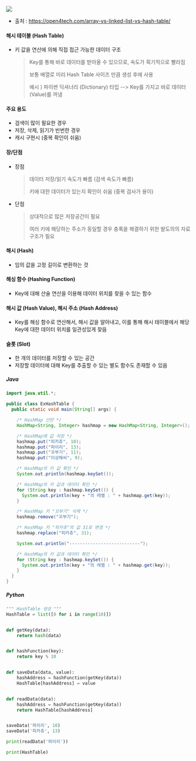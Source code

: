<img src ="https://user-images.githubusercontent.com/37543606/71552581-1ca56c00-2a43-11ea-9cc0-7562a1268784.png"/>

- 출처 : https://open4tech.com/array-vs-linked-list-vs-hash-table/



#### 해시 테이블 (Hash Table)

- 키 값을 연산에 의해 직접 접근 가능한 데이터 구조

  > Key를 통해 바로 데이터를 받아올 수 있으므로, 속도가 획기적으로 빨라짐
  >
  > 보통 배열로 미리 Hash Table 사이즈 만큼 생성 후에 사용
  >
  > 예시 ) 파이쎤 딕셔너리 (Dictionary) 타입  --> Key를 가지고 바로 데이터(Value)를 꺼냄
  
  

#### 주요 용도

- 검색이 많이 필요한 경우
- 저장, 삭제, 읽기가 빈번한 경우
- 캐시 구현시 (중복 확인이 쉬움)



#### 장/단점

- 장점

  > 데이터 저장/읽기 속도가 빠름 (검색 속도가 빠름)
  >
  > 키에 대한 데이터가 있는지 확인이 쉬움 (중복 검사가 용이)

- 단점

  > 상대적으로 많은 저장공간이 필요
  >
  > 여러 키에 해당하는 주소가 동일할 경우 충록을 해결하기 위한 뱔도의의 자료구조가 필요
  
  

#### 해시 (Hash)

- 임의 값을 고정 길이로 변환하는 것



#### 해싱 함수 (Hashing Function)

- Key에 대해 산술 연산을 이용해 데이터 위치를 찾을 수 있는 함수



#### 해시 값 (Hash Value), 해시 주소 (Hash Address)

- Key를 해싱 함수로 연산해서, 해시 값을 알아내고, 이를 통해 해시 테이블에서 해당 Key에 대한 데이터 위치를 일관성있게 찾음



#### 슬롯 (Slot)

- 한 개의 데이터를 저장할 수 있는 공간
- 저장할 데이터에 대해 Key를 추출할 수 있는 별도 함수도 존재할 수 있음



##### Java

```java
import java.util.*;

public class ExHashTable {
  public static void main(String[] args) {

    /* HashMap 선언 */
    HashMap<String, Integer> hashmap = new HashMap<String, Integer>();

    /* HashMap에 값 저장 */
    hashmap.put("피카츄", 10);
    hashmap.put("파이리", 13);
    hashmap.put("꼬부기", 11);
    hashmap.put("이상해씨", 9);

    /* HashMap의 키 값 확인 */
    System.out.println(hashmap.keySet());

    /* HashMap의 키 값과 데이터 확인 */
    for (String key : hashmap.keySet()) {
      System.out.println(key + "의 레벨 : " + hashmap.get(key));
    }

    /* HashMap 키 "꼬부기" 삭제 */
    hashmap.remove("꼬부기");

    /* HashMap 키 "피카츄"의 값 31로 변경 */
    hashmap.replace("피카츄", 31);

    System.out.println("---------------------------");

    /* HashMap의 키 값과 데이터 확인 */
    for (String key : hashmap.keySet()) {
      System.out.println(key + "의 레벨 : " + hashmap.get(key));
    }
  }
}
```



##### Python

```python
""" HashTable 생성 """
HashTable = list([0 for i in range(10)])


def getKey(data):
    return hash(data)


def hashFunction(key):
    return key % 10


def saveData(data, value):
    hashAddress = hashFunction(getKey(data))
    HashTable[hashAddress] = value


def readData(data):
    hashAddress = hashFunction(getKey(data))
    return HashTable[hashAddress]


saveData('파이리', 10)
saveData('피카츄', 13)

print(readData('파이리'))

print(HashTable)
```


